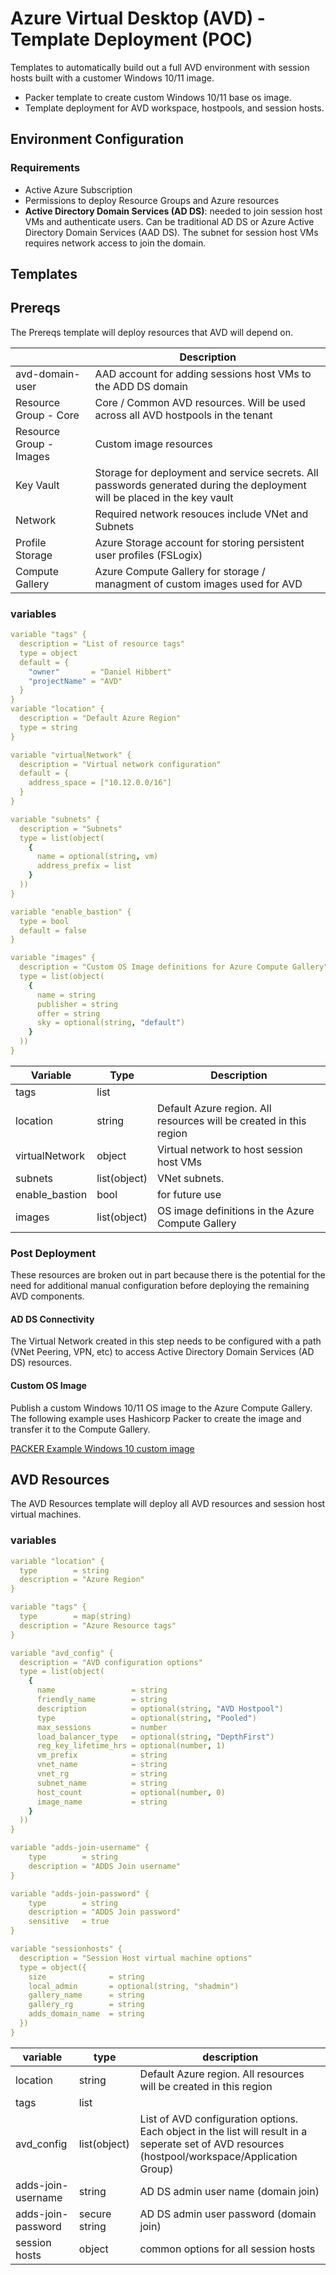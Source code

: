 # Azure Virtual Desktop (AVD) - Template Deployment (POC)

Templates to automatically build out a full AVD environment with session hosts built with a customer Windows 10/11 image.

- Packer template to create custom Windows 10/11 base os image.
- Template deployment for AVD workspace, hostpools, and session hosts.

## Environment Configuration


### Requirements

- Active Azure Subscription
- Permissions to deploy Resource Groups and Azure resources
- **Active Directory Domain Services (AD DS)**: needed to join session host VMs and authenticate users. Can be traditional AD DS or Azure Active Directory Domain Services (AAD DS). The subnet for session host VMs requires network access to join the domain.

## Templates

## Prereqs

The Prereqs template will deploy resources that AVD will depend on.

||Description|
|---|---|
|avd-domain-user|AAD account for adding sessions host VMs to the ADD DS domain|
|Resource Group - Core | Core / Common AVD resources. Will be used across all AVD hostpools in the tenant|
|Resource Group - Images | Custom image resources|
|Key Vault| Storage for deployment and service secrets. All passwords generated during the deployment will be placed in the key vault|
|Network|Required network resouces include VNet and Subnets|
|Profile Storage|Azure Storage account for storing persistent user profiles (FSLogix)|
|Compute Gallery|Azure Compute Gallery for storage / managment of custom images used for AVD|

### variables

```yaml
variable "tags" {
  description = "List of resource tags"
  type = object
  default = {
    "owner"       = "Daniel Hibbert"
    "projectName" = "AVD"
  }
}
variable "location" {
  description = "Default Azure Region"
  type = string
}

variable "virtualNetwork" {
  description = "Virtual network configuration"
  default = {
    address_space = ["10.12.0.0/16"]
  }
}

variable "subnets" {
  description = "Subnets"
  type = list(object(
    {
      name = optional(string, vm)
      address_prefix = list
    }
  ))
}

variable "enable_bastion" {
  type = bool
  default = false
}

variable "images" {
  description = "Custom OS Image definitions for Azure Compute Gallery"
  type = list(object(
    {
      name = string
      publisher = string
      offer = string
      sky = optional(string, "default")
    }
  ))
}
```

|Variable|Type|Description|
|---|---|---|
|tags|list||
|location|string|Default Azure region. All resources will be created in this region|
|virtualNetwork|object|Virtual network to host session host VMs|
|subnets|list(object)|VNet subnets.|
|enable_bastion|bool|for future use|
|images|list(object)|OS image definitions in the Azure Compute Gallery|

### Post Deployment

These resources are broken out in part because there is the potential for the need for additional manual configuration before deploying the remaining AVD components.

#### AD DS Connectivity

The Virtual Network created in this step needs to be configured with a path (VNet Peering, VPN, etc) to access Active Directory Domain Services (AD DS) resources.

#### Custom OS Image

Publish a custom Windows 10/11 OS image to the Azure Compute Gallery. The following example uses Hashicorp Packer to create the image and transfer it to the Compute Gallery.

[PACKER Example Windows 10 custom image](./windows-data-image/)

## AVD Resources

The AVD Resources template will deploy all AVD resources and session host virtual machines.

### variables

```yaml
variable "location" {
  type        = string
  description = "Azure Region"
}

variable "tags" {
  type        = map(string)
  description = "Azure Resource tags"
}

variable "avd_config" {
  description = "AVD configuration options"
  type = list(object(
    {
      name                 = string
      friendly_name        = string
      description          = optional(string, "AVD Hostpool")
      type                 = optional(string, "Pooled")
      max_sessions         = number
      load_balancer_type   = optional(string, "DepthFirst")
      reg_key_lifetime_hrs = optional(number, 1)
      vm_prefix            = string
      vnet_name            = string
      vnet_rg              = string
      subnet_name          = string
      host_count           = optional(number, 0)
      image_name           = string
    }
  ))
}

variable "adds-join-username" {
    type        = string
    description = "ADDS Join username"
}

variable "adds-join-password" {
    type        = string
    description = "ADDS Join password"
    sensitive   = true
}

variable "sessionhosts" {
  description = "Session Host virtual machine options"
  type = object({
    size              = string
    local_admin       = optional(string, "shadmin")
    gallery_name      = string
    gallery_rg        = string
    adds_domain_name  = string
  })
}
```

|variable|type|description|
|---|---|---|
|location|string|Default Azure region. All resources will be created in this region|
|tags|list||
|avd_config|list(object)|List of AVD configuration options. Each object in the list will result in a seperate set of AVD resources (hostpool/workspace/Application Group)|
|adds-join-username|string|AD DS admin user name (domain join)|
|adds-join-password|secure string|AD DS admin user password (domain join)
|session hosts|object|common options for all session hosts|

